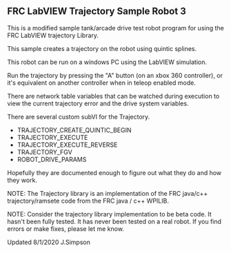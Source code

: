 ## FRC LabVIEW Trajectory Sample Robot 3

This is a modified sample tank/arcade drive test robot program for using the 
FRC LabVIEW trajectory Library.

This sample creates a trajectory on the robot using quintic splines.

This robot can be run on a windows PC using the LabVIEW simulation.

Run the trajectory by pressing the "A" button (on an xbox 360 controller), or it's
equivalent on another controller when in teleop enabled mode.  

There are network table variables that can be watched during execution to view the
current trajectory error and the drive system variables.  

There are several custom subVI for the Trajectory.
- TRAJECTORY_CREATE_QUINTIC_BEGIN
- TRAJECTORY_EXECUTE
- TRAJECTORY_EXECUTE_REVERSE
- TRAJECTORY_FGV
- ROBOT_DRIVE_PARAMS

Hopefully they are documented enough to figure out what they do and how they work.

NOTE: The Trajectory library is an implementation of the FRC java/c++ trajectory/ramsete 
code from the FRC java / c++ WPILIB.  

NOTE: Consider the trajectory library implementation to be beta code.  It hasn't been fully tested.
It has never been tested on a real robot.  If you find errors or make fixes, please let me know.

Updated 8/1/2020 J.Simpson


